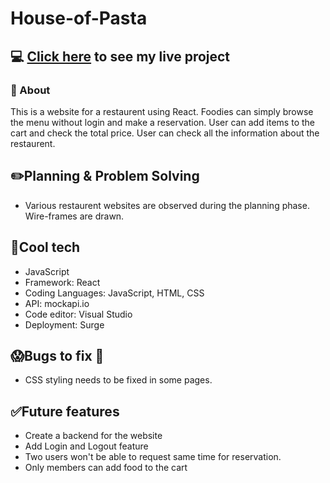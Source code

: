 # House-of-Pasta

## :computer: [Click here](https://house-of-pasta.surge.sh/) to see my live project

### :page_facing_up: About
This is a website for a restaurent using React. Foodies can simply browse the menu without login and make a reservation. User can add items to the cart and check the total price. User can check all the information about the restaurent.

## :pencil2:Planning & Problem Solving
- Various restaurent websites are observed during the planning phase. Wire-frames are drawn. 

## :rocket:Cool tech
- JavaScript
- Framework: React
- Coding Languages: JavaScript, HTML, CSS
- API: mockapi.io
- Code editor: Visual Studio
- Deployment: Surge

## :scream:Bugs to fix :poop:
- CSS styling needs to be fixed in some pages.

## :white_check_mark:Future features
- Create a backend for the website
- Add Login and Logout feature
- Two users won't be able to request same time for reservation.
- Only members can add food to the cart